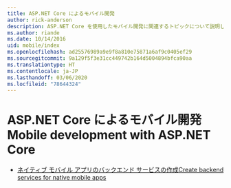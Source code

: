 ```yaml
---
title: ASP.NET Core によるモバイル開発
author: rick-anderson
description: ASP.NET Core を使用したモバイル開発に関連するトピックについて説明します。
ms.author: riande
ms.date: 10/14/2016
uid: mobile/index
ms.openlocfilehash: ad25576989a9e9f8a810e75871a6af9c0405ef29
ms.sourcegitcommit: 9a129f5f3e31cc449742b164d5004894bfca90aa
ms.translationtype: HT
ms.contentlocale: ja-JP
ms.lasthandoff: 03/06/2020
ms.locfileid: "78644324"
---
```

# <a name="mobile-development-with-aspnet-core"></a><span data-ttu-id="ebee1-103">ASP.NET Core によるモバイル開発</span><span class="sxs-lookup"><span data-stu-id="ebee1-103">Mobile development with ASP.NET Core</span></span>

* [<span data-ttu-id="ebee1-104">ネイティブ モバイル アプリのバックエンド サービスの作成</span><span class="sxs-lookup"><span data-stu-id="ebee1-104">Create backend services for native mobile apps</span></span>](native-mobile-backend.md)
